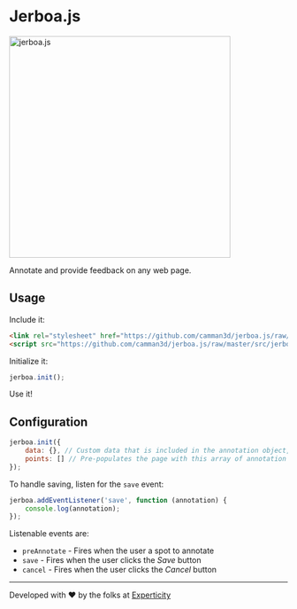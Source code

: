 # Jerboa.js

<img alt="jerboa.js" src="https://github.com/camman3d/jerboa.js/raw/master/img/jerboa.jpg" height="400" />

Annotate and provide feedback on any web page.

## Usage

Include it:

```html
<link rel="stylesheet" href="https://github.com/camman3d/jerboa.js/raw/master/src/jerboa.css" />
<script src="https://github.com/camman3d/jerboa.js/raw/master/src/jerboa.js"></script>
```

Initialize it:

```js
jerboa.init();
```

Use it!

## Configuration

```js
jerboa.init({
    data: {}, // Custom data that is included in the annotation object,
    points: [] // Pre-populates the page with this array of annotation objects 
});
```

To handle saving, listen for the `save` event:

```js
jerboa.addEventListener('save', function (annotation) {
    console.log(annotation);
});
```

Listenable events are:

* `preAnnotate` - Fires when the user a spot to annotate
* `save` - Fires when the user clicks the *Save* button
* `cancel` - Fires when the user clicks the *Cancel* button


-----

Developed with ❤️ by the folks at [Experticity](https://www.experticity.com/)
